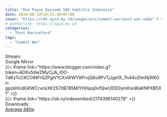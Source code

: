```yaml
---
title: "One Piece Episode 500 Subtitle Indonesia"
date: 2019-08-19T10:51:38+07:00
cover: "https://cdn.opid.my.id/images/arc/summit-war/post-war.webp" # Optional, cover
# authorlink: https://opid.my.id
categories:
  - "Post Marineford"
tags:
  - "Summit War"
---
```

<div class="ui menu violet borderless inverted">
  <div class="header item active">
        Stream:
    </div>
  <a class="active item" data-tab="google">
    <i class="google drive icon"></i> Google
  </a>
  <a class="item nounderline" data-tab="mirror">
    <i class="odnoklassniki icon"></i> Mirror
  </a>
</div>
<div class="ui bottom attached tab segment active" style="border:0 !important;" data-tab="google">
{{< iframe link="https://www.blogger.com/video.g?token=AD6v5dw2MyCjJk_l0O-TdKzTcCKCOiNFrQ2PglV1CXxWWY8PrvjQ6o8PvTjJge1X_7n44o2hnNjWKGn-gpzkHUdGKWCrvckXK2S7itB785MIYH0ipq0xfQwUIDE0ymKsn8laKNPXB5X1" >}}
</div>
<div class="ui bottom attached tab segment" style="border:0 !important;" data-tab="mirror">
{{< iframe link="https://ok.ru/videoembed/2174396140278" >}}
</div>
<div class="ui menu violet borderless inverted">
  <div class="header item active">
        Downloads:
    </div>
  <a class="item nounderline" href="https://ouo.io/obd7v9" target="_blank" rel="dofollow"><i class="google drive icon"></i>
    Average 480p</a>
</div>
